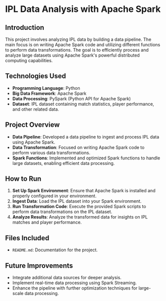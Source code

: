 # IPL Data Analysis with Apache Spark

## Introduction

This project involves analyzing IPL data by building a data pipeline. The main focus is on writing Apache Spark code and utilizing different functions to perform data transformations. The goal is to efficiently process and analyze large datasets using Apache Spark's powerful distributed computing capabilities.

## Technologies Used

- **Programming Language**: Python
- **Big Data Framework**: Apache Spark
- **Data Processing**: PySpark (Python API for Apache Spark)
- **Dataset**: IPL dataset containing match statistics, player performance, and other related data.

## Project Overview

- **Data Pipeline**: Developed a data pipeline to ingest and process IPL data using Apache Spark.
- **Data Transformation**: Focused on writing Apache Spark code to perform various data transformations.
- **Spark Functions**: Implemented and optimized Spark functions to handle large datasets, enabling efficient data processing.

## How to Run

1. **Set Up Spark Environment**: Ensure that Apache Spark is installed and properly configured in your environment.
2. **Ingest Data**: Load the IPL dataset into your Spark environment.
3. **Run Transformation Code**: Execute the provided Spark scripts to perform data transformations on the IPL dataset.
4. **Analyze Results**: Analyze the transformed data for insights on IPL matches and player performance.

## Files Included

- `README.md`: Documentation for the project.

## Future Improvements

- Integrate additional data sources for deeper analysis.
- Implement real-time data processing using Spark Streaming.
- Enhance the pipeline with further optimization techniques for large-scale data processing.

